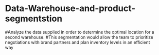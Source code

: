 # Data-Warehouse-and-product-segmentstion
#Analyze the data supplied in order to determine the optimal location for a second warehouse.
#This segmentation would allow the team to prioritize negotiations with brand partners and plan inventory levels in an efficient way
